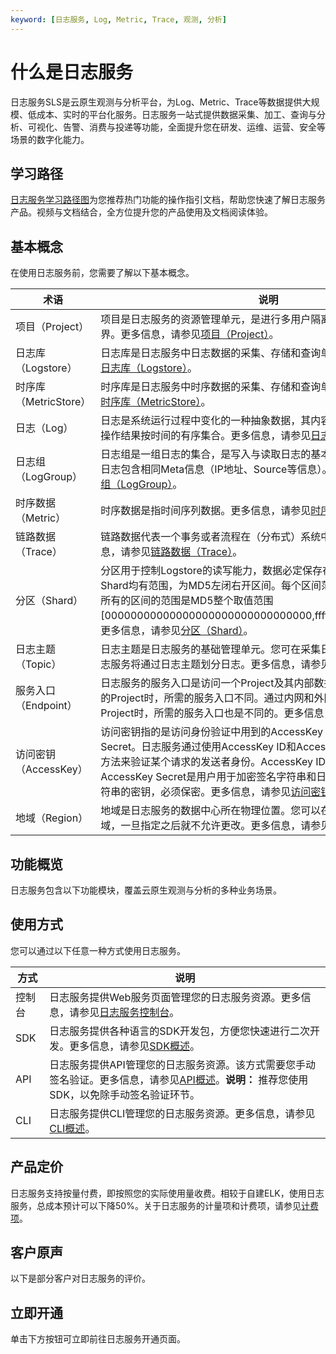 ```yaml
---
keyword: [日志服务, Log, Metric, Trace, 观测, 分析]
---
```


# 什么是日志服务

日志服务SLS是云原生观测与分析平台，为Log、Metric、Trace等数据提供大规模、低成本、实时的平台化服务。日志服务一站式提供数据采集、加工、查询与分析、可视化、告警、消费与投递等功能，全面提升您在研发、运维、运营、安全等场景的数字化能力。



## 学习路径

[日志服务学习路径图](https://help.aliyun.com/learn/learningpath/log.html)为您推荐热门功能的操作指引文档，帮助您快速了解日志服务产品。视频与文档结合，全方位提升您的产品使用及文档阅读体验。

## 基本概念

在使用日志服务前，您需要了解以下基本概念。

|术语|说明|
|--|--|
|项目（Project）|项目是日志服务的资源管理单元，是进行多用户隔离与访问控制的主要边界。更多信息，请参见[项目（Project）](/cn.zh-CN/产品简介/基本概念/项目（Project）.md)。|
|日志库（Logstore）|日志库是日志服务中日志数据的采集、存储和查询单元。更多信息，请参见[日志库（Logstore）](/cn.zh-CN/产品简介/基本概念/日志库（Logstore）.md)。|
|时序库（MetricStore）|时序库是日志服务中时序数据的采集、存储和查询单元。更多信息，请参见[时序库（MetricStore）](/cn.zh-CN/产品简介/基本概念/时序库（MetricStore）.md)。|
|日志（Log）|日志是系统运行过程中变化的一种抽象数据，其内容为指定对象的操作和其操作结果按时间的有序集合。更多信息，请参见[日志（Log）](/cn.zh-CN/产品简介/基本概念/日志（Log）.md)。|
|日志组（LogGroup）|日志组是一组日志的集合，是写入与读取日志的基本单位。一个日志组中的日志包含相同Meta信息（IP地址、Source等信息）。更多信息，请参见[日志组（LogGroup）](/cn.zh-CN/产品简介/基本概念/日志组（LogGroup）.md)。|
|时序数据（Metric）|时序数据是指时间序列数据。更多信息，请参见[时序数据（Metric）](/cn.zh-CN/产品简介/基本概念/时序数据（Metric）.md)。|
|链路数据（Trace）|链路数据代表一个事务或者流程在（分布式）系统中的执行过程。更多信息，请参见[链路数据（Trace）](/cn.zh-CN/产品简介/基本概念/链路数据（Trace）.md)。|
|分区（Shard）|分区用于控制Logstore的读写能力，数据必定保存在某一个Shard中。每个Shard均有范围，为MD5左闭右开区间。每个区间范围不会相互覆盖，并且所有的区间的范围是MD5整个取值范围\[00000000000000000000000000000000,ffffffffffffffffffffffffffffffff）。更多信息，请参见[分区（Shard）](/cn.zh-CN/产品简介/基本概念/分区（Shard）.md)。|
|日志主题（Topic）|日志主题是日志服务的基础管理单元。您可在采集日志时指定日志主题，日志服务将通过日志主题划分日志。更多信息，请参见[日志主题（Topic）](/cn.zh-CN/产品简介/基本概念/日志主题（Topic）.md)。|
|服务入口（Endpoint）|日志服务的服务入口是访问一个Project及其内部数据的URL。访问不同地域的Project时，所需的服务入口不同。通过内网和外网访问同一地域的Project时，所需的服务入口也是不同的。更多信息，请参见[服务入口](/cn.zh-CN/开发指南/API参考/服务入口.md)。|
|访问密钥（AccessKey）|访问密钥指的是访问身份验证中用到的AccessKey ID和AccessKey Secret。日志服务通过使用AccessKey ID和AccessKey Secret对称加密的方法来验证某个请求的发送者身份。AccessKey ID用于标识用户；AccessKey Secret是用户用于加密签名字符串和日志服务用来验证签名字符串的密钥，必须保密。更多信息，请参见[访问密钥](/cn.zh-CN/开发指南/API参考/访问密钥.md)。|
|地域（Region）|地域是日志服务的数据中心所在物理位置。您可以在创建Project时指定地域，一旦指定之后就不允许更改。更多信息，请参见[开服地域](/cn.zh-CN/产品简介/开服地域.md)。|

## 功能概览

日志服务包含以下功能模块，覆盖云原生观测与分析的多种业务场景。

## 使用方式

您可以通过以下任意一种方式使用日志服务。

|方式|说明|
|--|--|
|控制台|日志服务提供Web服务页面管理您的日志服务资源。更多信息，请参见[日志服务控制台](https://sls.console.aliyun.com)。|
|SDK|日志服务提供各种语言的SDK开发包，方便您快速进行二次开发。更多信息，请参见[SDK概述](/cn.zh-CN/开发指南/SDK参考/概述.md)。|
|API|日志服务提供API管理您的日志服务资源。该方式需要您手动签名验证。更多信息，请参见[API概述](/cn.zh-CN/开发指南/API参考/概览.md)。**说明：** 推荐您使用SDK，以免除手动签名验证环节。 |
|CLI|日志服务提供CLI管理您的日志服务资源。更多信息，请参见[CLI概述](/cn.zh-CN/开发指南/CLI参考/概述.md)。|

## 产品定价

日志服务支持按量付费，即按照您的实际使用量收费。相较于自建ELK，使用日志服务，总成本预计可以下降50%。关于日志服务的计量项和计费项，请参见[计费项](/cn.zh-CN/产品计费/计费项.md)。

## 客户原声

以下是部分客户对日志服务的评价。

## 立即开通

单击下方按钮可立即前往日志服务开通页面。

